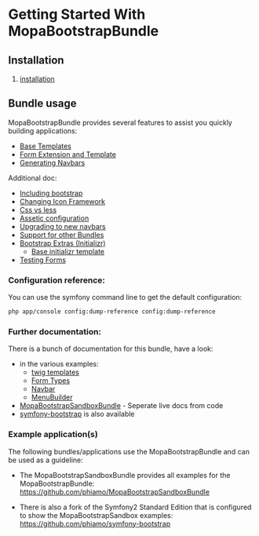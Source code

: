 Getting Started With MopaBootstrapBundle
=======================================

## Installation

1. [installation](1-installation.md)

## Bundle usage

MopaBootstrapBundle provides several features to assist you quickly building applications:

- [Base Templates](2-base-templates.md)
- [Form Extension and Template](3-form-extension-templates.md)
- [Generating Navbars](4-navbar-generation.md)

Additional doc:

- [Including bootstrap](including-bootstrap.md)
- [Changing Icon Framework](6-icons.md)
- [Css vs less](css-vs-less.md)
- [Assetic configuration](assetic-configuration.md)
- [Upgrading to new navbars](navbar-upgrade.md)
- [Support for other Bundles](99-support-for-other-bundles.md)
- [Bootstrap Extras (Initializr)](50-initializr.md)
  - [Base initializr template](51-initializr-variables.md)
- [Testing Forms](testing-forms.md)

### Configuration reference:

You can use the symfony command line to get the default configuration:

```bash
php app/console config:dump-reference config:dump-reference
```

### Further documentation:

There is a bunch of documentation for this bundle, have a look:

* in the various examples:
    * [twig templates](https://github.com/phiamo/MopaBootstrapSandboxBundle/tree/master/Resources/views/Examples)
    * [Form Types](https://github.com/phiamo/MopaBootstrapSandboxBundle/tree/master/Form/Type)
    * [Navbar](https://github.com/phiamo/MopaBootstrapSandboxBundle/tree/master/Resources/config/examples)
    * [MenuBuilder](https://github.com/phiamo/MopaBootstrapSandboxBundle/tree/master/Navbar/Example)
*  [MopaBootstrapSandboxBundle](http://github.com/phiamo/MopaBootstrapSandboxBundle) - Seperate live docs from code
*  [symfony-bootstrap](https://github.com/phiamo/symfony-bootstrap) is also available

### Example application(s)

The following bundles/applications use the MopaBootstrapBundle and can be used as a
guideline:

- The MopaBootstrapSandboxBundle provides all examples for the MopaBootstrapBundle:
  https://github.com/phiamo/MopaBootstrapSandboxBundle

- There is also a fork of the Symfony2 Standard Edition that is configured to
  show the MopaBootstrapSandbox examples:
  https://github.com/phiamo/symfony-bootstrap

